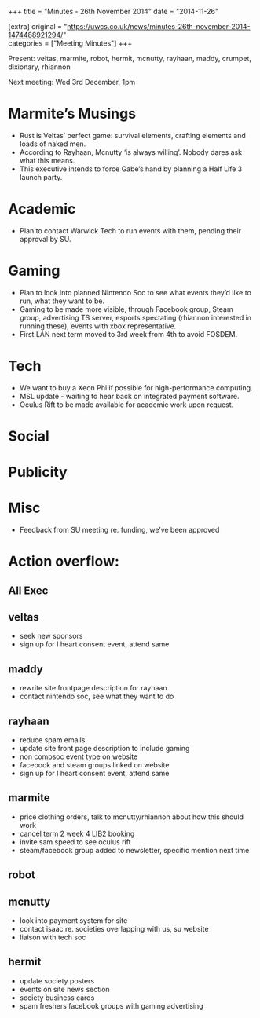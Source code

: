+++
title = "Minutes - 26th November 2014"
date = "2014-11-26"

[extra]
original = "https://uwcs.co.uk/news/minutes-26th-november-2014-1474488921294/"    
categories = ["Meeting Minutes"]
+++

Present: veltas, marmite, robot, hermit, mcnutty, rayhaan, maddy, crumpet, dixionary, rhiannon

Next meeting: Wed 3rd December, 1pm

# Marmite’s Musings

  - Rust is Veltas’ perfect game: survival elements, crafting elements and loads of naked men.
  - According to Rayhaan, Mcnutty ‘is always willing’. Nobody dares ask what this means.
  - This executive intends to force Gabe’s hand by planning a Half Life 3 launch party.

# Academic

  - Plan to contact Warwick Tech to run events with them, pending their approval by SU.

# Gaming

  - Plan to look into planned Nintendo Soc to see what events they’d like to run, what they want to be.
  - Gaming to be made more visible, through Facebook group, Steam group, advertising TS server, esports spectating (rhiannon interested in running these), events with xbox representative.
  - First LAN next term moved to 3rd week from 4th to avoid FOSDEM.

# Tech

  - We want to buy a Xeon Phi if possible for high-performance computing.
  - MSL update - waiting to hear back on integrated payment software.
  - Oculus Rift to be made available for academic work upon request.

# Social

# Publicity

# Misc

  - Feedback from SU meeting re. funding, we’ve been approved

# Action overflow:

## All Exec

## veltas

  - seek new sponsors
  - sign up for I heart consent event, attend same

## maddy

  - rewrite site frontpage description for rayhaan
  - contact nintendo soc, see what they want to do

## rayhaan

  - reduce spam emails
  - update site front page description to include gaming
  - non compsoc event type on website
  - facebook and steam groups linked on website
  - sign up for I heart consent event, attend same

## marmite

  - price clothing orders, talk to mcnutty/rhiannon about how this should work
  - cancel term 2 week 4 LIB2 booking
  - invite sam speed to see oculus rift
  - steam/facebook group added to newsletter, specific mention next time

## robot

## mcnutty

  - look into payment system for site
  - contact isaac re. societies overlapping with us, su website
  - liaison with tech soc

## hermit

  - update society posters
  - events on site news section
  - society business cards
  - spam freshers facebook groups with gaming advertising
